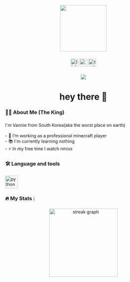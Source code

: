 <div align="center">
  <img height="150" src="https://i.namu.wiki/i/bnss3PejNN3EOQRnMQypScB8Tqv4kw4gUAf2sN8B1fYlx8o3mSNFc0BahUMpesoHhhd0KzFp38D26JLlyeitNg.webp"  />
</div>

###

<div align="center">
  <img src="https://img.shields.io/static/v1?message=LinkedIn&logo=linkedin&label=&color=0077B5&logoColor=white&labelColor=&style=for-the-badge" height="25" alt="linkedin logo"  />
  <img src="https://img.shields.io/static/v1?message=Youtube&logo=youtube&label=&color=FF0000&logoColor=white&labelColor=&style=for-the-badge" height="25" alt="youtube logo"  />
  <img src="https://img.shields.io/static/v1?message=Twitter&logo=twitter&label=&color=1DA1F2&logoColor=white&labelColor=&style=for-the-badge" height="25" alt="twitter logo"  />
</div>

###

<div align="center">
  <img src="https://visitor-badge.laobi.icu/badge?page_id=maurodesouzaf.maurodesouzaf&"  />
</div>

###

<h1 align="center">hey there 🖕</h1>

###

<h3 align="left">👩‍💻  About Me (The King)</h3>

###

<p align="left">I'm Vannie from South Korea(aka the worst place on earth)<br><br>- 🔭 I’m working as a professional minecraft player<br>- 📚 I'm currently learning nothing<br>- ⚡ In my free time I watch nmixx</p>

###

<h3 align="left">🛠 Language and tools</h3>

###

<div align="left">
  <img src="https://cdn.jsdelivr.net/gh/devicons/devicon/icons/python/python-original.svg" height="40" alt="python logo"  />
</div>

###

<h3 align="left">🔥   My Stats :</h3>

###

<div align="center">
  <img src="https://streak-stats.demolab.com?user=maurodesouzaf&locale=en&mode=daily&theme=dark&hide_border=false&border_radius=5&order=3" height="220" alt="streak graph"  />
</div>

###
